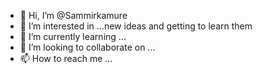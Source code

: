 - 👋 Hi, I’m @Sammirkamure
- 👀 I’m interested in ...new ideas and getting to learn them
- 🌱 I’m currently learning ...
- 💞️ I’m looking to collaborate on ...
- 📫 How to reach me ...

<!---
Sammirkamure/Sammirkamure is a ✨ special ✨ repository because its `README.md` (this file) appears on your GitHub profile.
You can click the Preview link to take a look at your changes.
--->
